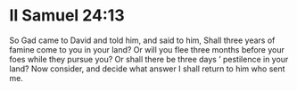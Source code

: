# II Samuel 24:13

So Gad came to David and told him, and said to him, Shall three years of famine come to you in your land? Or will you flee three months before your foes while they pursue you? Or shall there be three days ’ pestilence in your land? Now consider, and decide what answer I shall return to him who sent me.
